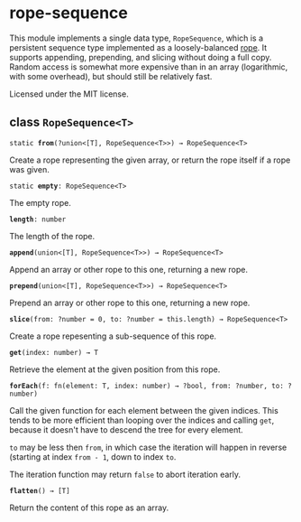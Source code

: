 # rope-sequence

This module implements a single data type, `RopeSequence`, which is a
persistent sequence type implemented as a loosely-balanced
[rope](https://www.cs.rit.edu/usr/local/pub/jeh/courses/QUARTERS/FP/Labs/CedarRope/rope-paper.pdf).
It supports appending, prepending, and slicing without doing a full
copy. Random access is somewhat more expensive than in an array
(logarithmic, with some overhead), but should still be relatively
fast.

Licensed under the MIT license.

## class `RopeSequence<T>`

`static `**`from`**`(?union<[T], RopeSequence<T>>) → RopeSequence<T>`

Create a rope representing the given array, or return the rope itself
if a rope was given.

`static `**`empty`**`: RopeSequence<T>`

The empty rope.

**`length`**`: number`

The length of the rope.

**`append`**`(union<[T], RopeSequence<T>>) → RopeSequence<T>`

Append an array or other rope to this one, returning a new rope.

**`prepend`**`(union<[T], RopeSequence<T>>) → RopeSequence<T>`

Prepend an array or other rope to this one, returning a new rope.

**`slice`**`(from: ?number = 0, to: ?number = this.length) → RopeSequence<T>`

Create a rope repesenting a sub-sequence of this rope.

**`get`**`(index: number) → T`

Retrieve the element at the given position from this rope.

**`forEach`**`(f: fn(element: T, index: number) → ?bool, from: ?number, to: ?number)`

Call the given function for each element between the given indices.
This tends to be more efficient than looping over the indices and
calling `get`, because it doesn't have to descend the tree for every
element.

`to` may be less then `from`, in which case the iteration will happen
in reverse (starting at index `from - 1`, down to index `to`.

The iteration function may return `false` to abort iteration early.

**`flatten`**`() → [T]`

Return the content of this rope as an array.
